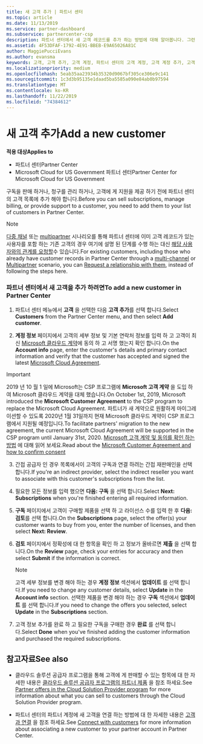 ```yaml
---
title: 새 고객 추가 | 파트너 센터
ms.topic: article
ms.date: 11/13/2019
ms.service: partner-dashboard
ms.subservice: partnercenter-csp
description: 파트너 센터에서 새 고객 레코드를 추가 하는 방법에 대해 알아봅니다. 그런 다음 고객 구독을 판매 하거나, 대금 청구를 관리 하거나, 고객 지원 서비스를 제공할 수 있습니다.
ms.assetid: 4F53DFAF-1792-4E91-BBEB-E9A65026A81C
author: MaggiePucciEvans
ms.author: evansma
keywords: 고객, 고객 추가, 고객 계정, 파트너 센터의 고객 계정, 고객 계정 추가, 고객 추가, 고객 계정 만들기
ms.localizationpriority: medium
ms.openlocfilehash: 5eab35aa23934b35320d9067bf305ce306e9c141
ms.sourcegitcommit: 1c3d3b95135e1daad5ba5585a090e84ab0b97594
ms.translationtype: MT
ms.contentlocale: ko-KR
ms.lasthandoff: 11/22/2019
ms.locfileid: "74384612"
---
```

# <a name="add-a-new-customer"></a><span data-ttu-id="d0f94-105">새 고객 추가</span><span class="sxs-lookup"><span data-stu-id="d0f94-105">Add a new customer</span></span>

<span data-ttu-id="d0f94-106">**적용 대상**</span><span class="sxs-lookup"><span data-stu-id="d0f94-106">**Applies to**</span></span>

-  <span data-ttu-id="d0f94-107">파트너 센터</span><span class="sxs-lookup"><span data-stu-id="d0f94-107">Partner Center</span></span>
-  <span data-ttu-id="d0f94-108">Microsoft Cloud for US Government 파트너 센터</span><span class="sxs-lookup"><span data-stu-id="d0f94-108">Partner Center for Microsoft Cloud for US Government</span></span>

<span data-ttu-id="d0f94-109">구독을 판매 하거나, 청구를 관리 하거나, 고객에 게 지원을 제공 하기 전에 파트너 센터의 고객 목록에 추가 해야 합니다.</span><span class="sxs-lookup"><span data-stu-id="d0f94-109">Before you can sell subscriptions, manage billing, or provide support to a customer, you need to add them to your list of customers in Partner  Center.</span></span>

>[!NOTE]
><span data-ttu-id="d0f94-110">[다중 채널](multichannel.md) 또는 [multipartner](multipartner.md) 시나리오를 통해 파트너 센터에 이미 고객 레코드가 있는 사용자를 포함 하는 기존 고객의 경우 여기에 설명 된 단계를 수행 하는 대신 [해당 사용자와의 관계를 요청할](request-a-relationship-with-a-customer.md)수 있습니다.</span><span class="sxs-lookup"><span data-stu-id="d0f94-110">For existing customers, including those who already have customer records in Partner Center through a [multi-channel](multichannel.md) or [Multipartner](multipartner.md) scenario, you can [Request a relationship with them](request-a-relationship-with-a-customer.md), instead of following the steps here.</span></span>

### <a name="to-add-a-new-customer-in-partner-center"></a><span data-ttu-id="d0f94-111">파트너 센터에서 새 고객을 추가 하려면</span><span class="sxs-lookup"><span data-stu-id="d0f94-111">To add a new customer in Partner Center</span></span>

1. <span data-ttu-id="d0f94-112">파트너 센터 메뉴에서 **고객** 을 선택한 다음 **고객 추가**를 선택 합니다.</span><span class="sxs-lookup"><span data-stu-id="d0f94-112">Select **Customers** from the Partner Center menu, and then select **Add customer**.</span></span>

2. <span data-ttu-id="d0f94-113">**계정 정보** 페이지에서 고객의 세부 정보 및 기본 연락처 정보를 입력 하 고 고객이 최신 [Microsoft 클라우드 계약](agreements.md)에 동의 하 고 서명 했는지 확인 합니다.</span><span class="sxs-lookup"><span data-stu-id="d0f94-113">On the **Account info** page, enter the customer's details and primary contact information and verify that the customer has accepted and signed the latest [Microsoft Cloud Agreement](agreements.md).</span></span>

>[!IMPORTANT] 
> <span data-ttu-id="d0f94-114">2019 년 10 월 1 일에 Microsoft는 CSP 프로그램에 **Microsoft 고객 계약** 을 도입 하 여 Microsoft 클라우드 계약을 대체 했습니다.</span><span class="sxs-lookup"><span data-stu-id="d0f94-114">On October 1st, 2019, Microsoft introduced the **Microsoft Customer Agreement** to the CSP program to replace the Microsoft Cloud Agreement.</span></span> <span data-ttu-id="d0f94-115">파트너가 새 계약으로 원활하게 마이그레이션할 수 있도록 2020년 1월 31일까지 현재 Microsoft 클라우드 계약이 CSP 프로그램에서 지원될 예정입니다.</span><span class="sxs-lookup"><span data-stu-id="d0f94-115">To facilitate partners' migration to the new agreement, the current Microsoft Cloud Agreement will be supported in the CSP program until January 31st, 2020.</span></span> <span data-ttu-id="d0f94-116">[Microsoft 고객 계약 및 동의를 확인 하는 방법](confirm-customer-agreement.md) 에 대해 읽어 보세요.</span><span class="sxs-lookup"><span data-stu-id="d0f94-116">Read about the [Microsoft Customer Agreement and how to confirm consent](confirm-customer-agreement.md)</span></span>
  
3. <span data-ttu-id="d0f94-117">간접 공급자 인 경우 목록에서이 고객의 구독과 연결 하려는 간접 재판매인을 선택 합니다.</span><span class="sxs-lookup"><span data-stu-id="d0f94-117">If you're an indirect provider, select the indirect reseller you want to associate with this customer's subscriptions from the list.</span></span>

4. <span data-ttu-id="d0f94-118">필요한 모든 정보를 입력 했으면 **다음: 구독** 을 선택 합니다.</span><span class="sxs-lookup"><span data-stu-id="d0f94-118">Select **Next: Subscriptions** when you're finished entering all required information.</span></span>

5. <span data-ttu-id="d0f94-119">**구독** 페이지에서 고객이 구매할 제품을 선택 하 고 라이선스 수를 입력 한 후 **다음: 검토**를 선택 합니다.</span><span class="sxs-lookup"><span data-stu-id="d0f94-119">On the **Subscriptions** page, select the offer(s) your customer wants to buy from you, enter the number of licenses, and then select **Next: Review**.</span></span>

6. <span data-ttu-id="d0f94-120">**검토** 페이지에서 정확성에 대 한 항목을 확인 하 고 정보가 올바르면 **제출** 을 선택 합니다.</span><span class="sxs-lookup"><span data-stu-id="d0f94-120">On the **Review** page, check your entries for accuracy and then select **Submit** if the information is correct.</span></span>

    >[!NOTE]
    ><span data-ttu-id="d0f94-121">고객 세부 정보를 변경 해야 하는 경우 **계정 정보** 섹션에서 **업데이트** 를 선택 합니다.</span><span class="sxs-lookup"><span data-stu-id="d0f94-121">If you need to change any customer details, select **Update** in the **Account info** section.</span></span> <span data-ttu-id="d0f94-122">선택한 제품을 변경 해야 하는 경우 **구독** 섹션에서 **업데이트** 를 선택 합니다.</span><span class="sxs-lookup"><span data-stu-id="d0f94-122">If you need to change the offers you selected, select **Update** in the **Subscriptions** section.</span></span>

7. <span data-ttu-id="d0f94-123">고객 정보 추가를 완료 하 고 필요한 구독을 구매한 경우 **완료** 를 선택 합니다.</span><span class="sxs-lookup"><span data-stu-id="d0f94-123">Select **Done** when you've finished adding the customer information and purchased the required subscriptions.</span></span>

## <a name="see-also"></a><span data-ttu-id="d0f94-124">참고자료</span><span class="sxs-lookup"><span data-stu-id="d0f94-124">See also</span></span>

- <span data-ttu-id="d0f94-125">클라우드 솔루션 공급자 프로그램을 통해 고객에 게 판매할 수 있는 항목에 대 한 자세한 내용은 [클라우드 솔루션 공급자 프로그램의 파트너 제품](csp-offers.md) 을 참조 하세요.</span><span class="sxs-lookup"><span data-stu-id="d0f94-125">See [Partner offers in the Cloud Solution Provider program](csp-offers.md) for more information about what you can sell to customers through the Cloud Solution Provider program.</span></span>

- <span data-ttu-id="d0f94-126">파트너 센터의 파트너 계정에 새 고객을 연결 하는 방법에 대 한 자세한 내용은 [고객과 연결](customer-accounts.md) 을 참조 하세요.</span><span class="sxs-lookup"><span data-stu-id="d0f94-126">See [Connect with customers](customer-accounts.md) for more information about associating a new customer to your partner account in Partner Center.</span></span>